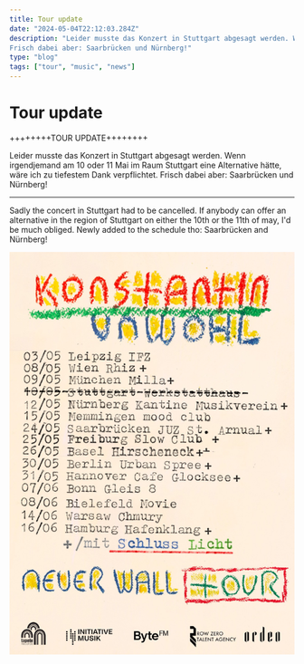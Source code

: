 ```yaml
---
title: Tour update
date: "2024-05-04T22:12:03.284Z"
description: "Leider musste das Konzert in Stuttgart abgesagt werden. Wenn irgendjemand am 10 oder 11 Mai im Raum Stuttgart eine Alternative hätte, wäre ich zu tiefestem Dank verpflichtet.
Frisch dabei aber: Saarbrücken und Nürnberg!"
type: "blog"
tags: ["tour", "music", "news"]
---
```

# Tour update
++++++++TOUR UPDATE++++++++

Leider musste das Konzert in Stuttgart abgesagt werden. Wenn irgendjemand am 10 oder 11 Mai im Raum Stuttgart eine Alternative hätte, wäre ich zu tiefestem Dank verpflichtet.
Frisch dabei aber: Saarbrücken und Nürnberg!

---------------------------
Sadly the concert in Stuttgart had to be cancelled. If anybody can offer an alternative in the region of Stuttgart on either the 10th or the 11th of may, I'd be much obliged.
Newly added to the schedule tho: Saarbrücken and Nürnberg!


![img.jpg](img.jpg)